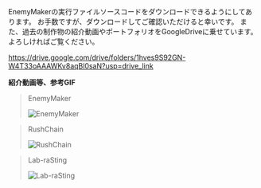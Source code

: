 EnemyMakerの実行ファイルソースコードをダウンロードできるようにしてあります。
お手数ですが、ダウンロードしてご確認いただけると幸いです。
また、過去の制作物の紹介動画やポートフォリオをGoogleDriveに乗せています。
よろしければご覧ください。  

https://drive.google.com/drive/folders/1hves9S92GN-W4T33oAAAWKv8aqBl0saN?usp=drive_link

**紹介動画等、参考GIF**
>EnemyMaker
>
>![EnemyMaker](https://github.com/kenjiiizuka/iizuka-kenji/assets/92203252/7e70d42d-673c-4679-b5c2-395b6ea7b608)

>RushChain
>
>![RushChain](https://github.com/kenjiiizuka/iizuka-kenji/assets/92203252/5b2388ca-0bbb-487e-9a34-2738802e6fbd)

>Lab-raSting
>
>![Lab-raSting](https://github.com/kenjiiizuka/iizuka-kenji/assets/92203252/4abd72ae-da40-454c-ab94-4c63cc607b9f)
